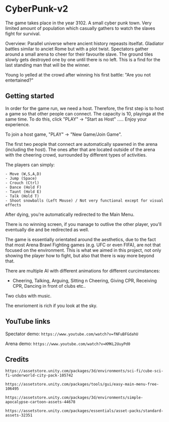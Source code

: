 # CyberPunk-v2
The game takes place in the year 3102. A small cyber punk town. Very limited amount of population which casually gathers to watch the slaves fight for survival. 

Overview: Parallel universe where ancient history repeasts itselfat. Gladiator battles similar to anciet Rome but with a plot twist.
Spectators gather around a small arena to cheer for their favourite slave. The ground tiles slowly gets destroyed one by one until there is no left. 
This is a find for the last standing man that will be the winner.

Young Io yelled at the crowd after winning his first battle: "Are you not entertained?"

## Getting started

In order for the game run, we need a host. Therefore, the first step is to host a game so that other people can connect. The capacity is 10, playinga
at the same time. To do this, click "PLAY" -> "Start as Host" ..... Enjoy your experience.

To join a host game, "PLAY" -> "New Game/Join Game".

The first two people that connect are automatically spawned in the arena (including the host). The ones after that are located outside of the arena
with the cheering crowd, surrounded by different types of activities.

The players can simply: 
```
- Move (W,S,A,D)
- Jump (Space)
- Crouch (Ctrl)
- Dance (Hold F)
- Taunt (Hold E)
- Talk (Hold T)
- Shoot snowballs (Left Mouse) / Not very functional except for visual effects
```
After dying, you're automatically redirected to the Main Menu. 

There is no winning screen, if you manage to outlive the other player, you'll eventually die and be redirected as well.

The game is essentially orientated around the aesthetics, due to the fact that most Arena Brawl Fighting games (e.g. UFC or even FIFA), are not
that focused on the environment. This is what we aimed in this project, not only showing the player how to fight, but also that there is way more beyond that.

There are multiple AI with different animations for different curcimstances:
- Cheering, Talking, Arguing, Sitting n Cheering, Giving CPR, Receiving CPR, Dancing in front of clubs etc..

Two clubs with music.

The envrioment is rich if you look at the sky. 

## YouTube links

Spectator demo: ```https://www.youtube.com/watch?v=fNFuBFGdahU ```

Arena demo: ```https://www.youtube.com/watch?v=KMKL2UuyPd0 ```

## Credits
```url
https://assetstore.unity.com/packages/3d/environments/sci-fi/cube-sci-fi-underworld-city-pack-105742
```

```url
https://assetstore.unity.com/packages/tools/gui/easy-main-menu-free-106495
```

```url
https://assetstore.unity.com/packages/3d/environments/simple-apocalypse-cartoon-assets-44678
```

```url
https://assetstore.unity.com/packages/essentials/asset-packs/standard-assets-32351
```
